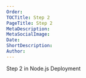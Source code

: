 ```yaml
---
Order: 
TOCTitle: Step 2
PageTitle: Step 2
MetaDescription: 
MetaSocialImage: 
Date: 
ShortDescription: 
Author: 
---
```



Step 2 in Node.js Deployment